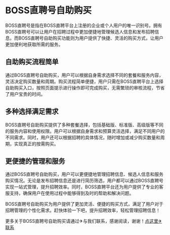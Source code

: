 # BOSS直聘号自助购买

BOSS直聘号是指在BOSS直聘平台上注册的企业或个人用户的唯一识别号。拥有BOSS直聘号可以让用户在招聘过程中更加便捷地管理候选人信息和发布招聘信息。而BOSS直聘号自助购买功能则为用户提供了快捷、灵活的购买方式，让用户更加便利地获取所需的服务。

## 自助购买流程简单

通过BOSS直聘号自助购买，用户可以根据自身需求选择不同的套餐和服务内容，灵活决定购买数量和周期。购买流程简单便捷，用户只需在BOSS直聘平台上选择自助购买入口，按照页面提示进行操作即可完成购买，无需繁琐的审核流程，节省了用户宝贵的时间。

## 多种选择满足需求

BOSS直聘号自助购买提供了多种套餐选择，包括基础版、标准版、高级版等不同的服务内容和使用权限。用户可以根据自身需求和预算灵活选择，满足不同用户的不同需求。同时，用户还可以根据招聘的具体情况，随时增加或减少购买数量和周期，实现真正的按需购买。

## 更便捷的管理和服务

通过BOSS直聘号自助购买，用户可以更便捷地管理招聘信息、候选人信息和服务购买情况。无论是发布招聘信息还是进行简历筛选，用户都可以通过BOSS直聘号实现一站式管理，提升招聘效率。同时，BOSS直聘平台还为用户提供了专业的客服支持，确保用户在使用过程中能够得到及时的帮助和解决问题。

BOSS直聘号自助购买为用户提供了更加灵活、便捷的购买方式，满足了用户对于招聘管理的个性化需求。赶快体验一下吧，提升招聘效率，轻松管理招聘信息！

更多关于BOSS直聘号自助购买请通过✈与我们联系，感谢阅读，谢谢！[点这里✈联系](https://ww.k02.cc)